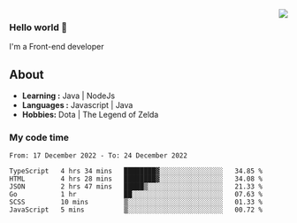 <img align='right' src="https://github-readme-stats.vercel.app/api?username=jumodada&show_icons=true&theme=vue">

### Hello world 👋

I'm a Front-end developer 
    
## About
-  **Learning :** Java | NodeJs
-  **Languages :** Javascript | Java
-  **Hobbies:** Dota | The Legend of Zelda

### My code time

<!--START_SECTION:waka-->

```text
From: 17 December 2022 - To: 24 December 2022

TypeScript   4 hrs 34 mins   ████████▓░░░░░░░░░░░░░░░░   34.85 %
HTML         4 hrs 28 mins   ████████▓░░░░░░░░░░░░░░░░   34.08 %
JSON         2 hrs 47 mins   █████▒░░░░░░░░░░░░░░░░░░░   21.33 %
Go           1 hr            ██░░░░░░░░░░░░░░░░░░░░░░░   07.63 %
SCSS         10 mins         ▒░░░░░░░░░░░░░░░░░░░░░░░░   01.33 %
JavaScript   5 mins          ▒░░░░░░░░░░░░░░░░░░░░░░░░   00.72 %
```

<!--END_SECTION:waka-->
